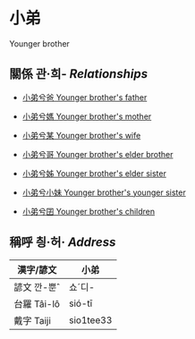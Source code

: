 # 小弟
Younger brother

## 關係 관·희- _Relationships_

- [小弟兮爸 Younger brother's father](member2.md)

- [小弟兮媽 Younger brother's mother](member3.md)

- [小弟兮某 Younger brother's wife](member21.md)

- [小弟兮哥 Younger brother's elder brother](member4.md)

- [小弟兮姊 Younger brother's elder sister](member5.md)

- [小弟兮小妹 Younger brother's younger sister](member7.md)

- [小弟兮囝 Younger brother's children](member22.md)



## 稱呼 칑·허· _Address_

漢字/諺文 | 小弟
--- | ---
諺文 깐-뿐ˆ | 쇼ˊ디-
台羅 Tâi-lô | sió-tī
戴字 Taiji | sio1tee33


